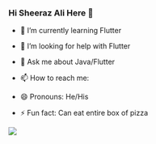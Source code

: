 ### Hi Sheeraz Ali Here  👋





- 🌱 I’m currently learning Flutter 

- 🤔 I’m looking for help with Flutter 
- 💬 Ask me about Java/Flutter
- 📫 How to reach me: 
- 😄 Pronouns: He/His
- ⚡ Fun fact: Can eat entire box of pizza

<img src="https://github-readme-stats.vercel.app/api?username=sheerazkorejo&&show_icons=true&title_color=ffffff&icon_color=bb2acf&text_color=daf7dc&bg_color=151515">

